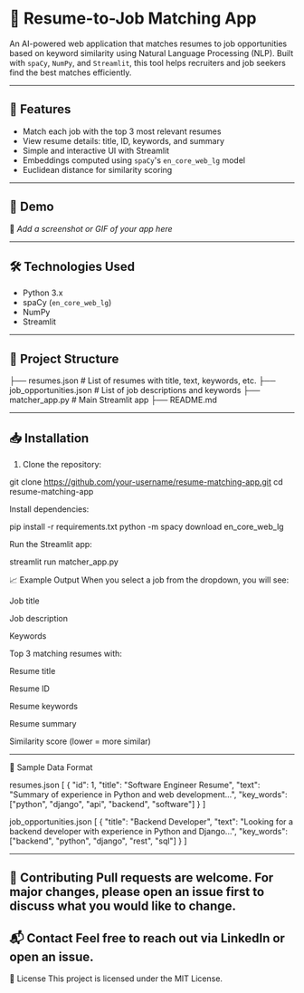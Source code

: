 # 🧠 Resume-to-Job Matching App

An AI-powered web application that matches resumes to job opportunities based on keyword similarity using Natural Language Processing (NLP). Built with `spaCy`, `NumPy`, and `Streamlit`, this tool helps recruiters and job seekers find the best matches efficiently.

---

## 📌 Features

- Match each job with the top 3 most relevant resumes
- View resume details: title, ID, keywords, and summary
- Simple and interactive UI with Streamlit
- Embeddings computed using `spaCy`'s `en_core_web_lg` model
- Euclidean distance for similarity scoring

---

## 🚀 Demo

📸 _Add a screenshot or GIF of your app here_

---

## 🛠 Technologies Used

- Python 3.x
- spaCy (`en_core_web_lg`)
- NumPy
- Streamlit

---

## 📂 Project Structure


├── resumes.json # List of resumes with title, text, keywords, etc.
├── job_opportunities.json # List of job descriptions and keywords
├── matcher_app.py # Main Streamlit app
├── README.md


---

## 📥 Installation

1. Clone the repository:

git clone https://github.com/your-username/resume-matching-app.git
cd resume-matching-app


Install dependencies:

pip install -r requirements.txt
python -m spacy download en_core_web_lg

Run the Streamlit app:

streamlit run matcher_app.py

📈 Example Output
When you select a job from the dropdown, you will see:

Job title

Job description

Keywords

Top 3 matching resumes with:

Resume title

Resume ID

Resume keywords

Resume summary

Similarity score (lower = more similar)

---

📄 Sample Data Format


resumes.json
[
  {
    "id": 1,
    "title": "Software Engineer Resume",
    "text": "Summary of experience in Python and web development...",
    "key_words": ["python", "django", "api", "backend", "software"]
  }
]


job_opportunities.json
[
  {
    "title": "Backend Developer",
    "text": "Looking for a backend developer with experience in Python and Django...",
    "key_words": ["backend", "python", "django", "rest", "sql"]
  }
]

---
🤝 Contributing
Pull requests are welcome. For major changes, please open an issue first to discuss what you would like to change.
---
📬 Contact
Feel free to reach out via LinkedIn or open an issue.
---
📝 License
This project is licensed under the MIT License.
